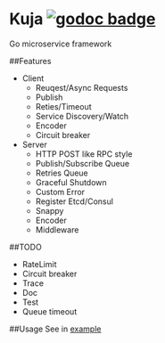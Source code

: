 Kuja [![godoc badge](http://godoc.org/github.com/plimble/kuja?status.png)](http://godoc.org/github.com/plimble/kuja)
========

Go microservice framework

##Features
- Client
    - Reuqest/Async Requests
    - Publish
    - Reties/Timeout
    - Service Discovery/Watch
    - Encoder
    - Circuit breaker
- Server
    - HTTP POST like RPC style
    - Publish/Subscribe Queue
    - Retries Queue
    - Graceful Shutdown
    - Custom Error
    - Register Etcd/Consul
    - Snappy
    - Encoder
    - Middleware

##TODO
- RateLimit
- Circuit breaker
- Trace
- Doc
- Test
- Queue timeout

##Usage
See in [example](https://github.com/plimble/kuja/tree/master/example)
